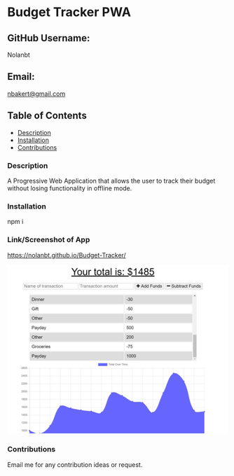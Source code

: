 
  # Budget Tracker PWA
  
  ## GitHub Username:
  Nolanbt

  ## Email: 
  nbakert@gmail.com

  ## Table of Contents
  * [Description](###Description)
  * [Installation](###Installation)
  * [Contributions](###Contributions)

  ### Description
  A Progressive Web Application that allows the user to track their budget without losing functionality in offline mode.

  ### Installation
  npm i

  ### Link/Screenshot of App
  https://nolanbt.github.io/Budget-Tracker/

  ![Screenshot Image](screenshot.PNG)

  ### Contributions

  Email me for any contribution ideas or request.
  
